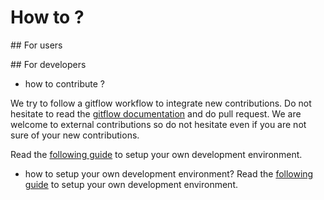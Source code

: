 # How to ?

## For users



## For developers

- how to contribute ?

We try to follow a gitflow workflow to integrate new contributions. 
Do not hesitate to read the [gitflow documentation](https://git-flow.readthedocs.io/fr/latest/presentation.html) and do pull request. 
We are welcome to external contributions so do not hesitate even if you are not sure of your new contributions. 
 
Read the [following guide]() to setup your own development environment. 

- how to setup  your own development environment?
Read the [following guide]() to setup your own development environment. 
